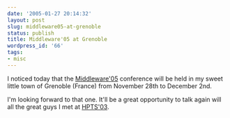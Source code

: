 ```yaml
---
date: '2005-01-27 20:14:32'
layout: post
slug: middleware05-at-grenoble
status: publish
title: Middleware'05 at Grenoble
wordpress_id: '66'
tags:
- misc
---
```


I noticed today that the [Middleware'05](http://middleware05.objectweb.org/) conference will be held in my sweet little town of Grenoble (France) from November 28th to December 2nd.




I'm looking forward to that one. It'll be a great opportunity to talk again will all the great guys I met at [HPTS'03](http://research.sun.com/hpts2003/).



